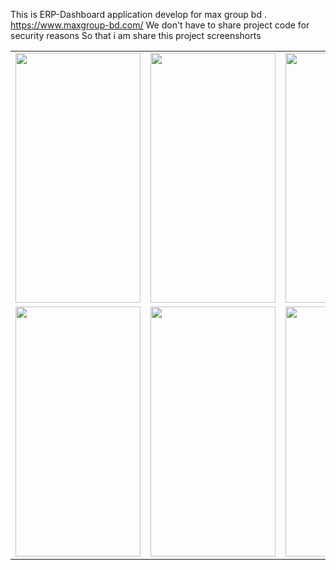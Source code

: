 This is ERP-Dashboard application develop for max group bd . https://www.maxgroup-bd.com/
We don't have to share project code for security reasons 
So that i am share this project screenshorts 
<html>
	<div>
		<table width="200px">
			<tr>
				<td>
					<img src="https://github.com/bellalhrbubt/exam_helper_demo/blob/master/img/Screenshot_20190301-092105.png?raw=true"                       height="400px" width="200px"/>
				</td>
				<td>
					<img src="https://github.com/bellalhrbubt/ERP_Dashboard/blob/master/img/Screenshot_2019-02-22-14-52-11.png?raw=true"                       height="400px" width="200px"/>
				</td>
				<td>
					<img src="https://github.com/bellalhrbubt/ERP_Dashboard/blob/master/img/Screenshot_2019-02-22-14-52-27.png?raw=true"                       height="400px" width="200px"/>
				</td>
			</tr>
			<tr>
				<td>
					<img src="https://github.com/bellalhrbubt/ERP_Dashboard/blob/master/img/Screenshot_2019-02-22-14-52-41.png?raw=true"                       height="400px" width="200px"/>
				</td>
				<td>
					<img src="https://github.com/bellalhrbubt/ERP_Dashboard/blob/master/img/Screenshot_2019-02-22-14-52-52.png?raw=true"                       height="400px" width="200px"/>
				</td>
				<td>
					<img src="https://github.com/bellalhrbubt/ERP_Dashboard/blob/master/img/Screenshot_2019-02-22-14-52-58.png?raw=true"                       height="400px" width="200px"/>
				</td>
			</tr>
		</table>
	</div>
</html>
